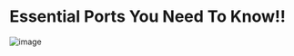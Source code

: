 # Essential Ports You Need To Know‼️
![image](https://github.com/user-attachments/assets/cae1d1d5-80d8-4c71-a562-c908b305b197)

